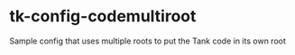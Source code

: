 tk-config-codemultiroot
=======================

Sample config that uses multiple roots to put the Tank code in its own root